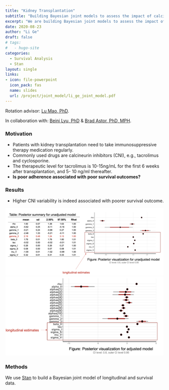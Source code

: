 ```yaml
---
title: "Kidney Transplantation"
subtitle: "Building Bayesian joint models to assess the impact of calcineurin inhibitors variability on the long-term survival outcomes for patients with kidney transplantation."
excerpt: "We are building Bayesian joint models to assess the impact of calcineurin inhibitors variability on the long-term survival outcomes for patients with kidney transplantation."
date: 2020-08-23
author: "Li Ge"
draft: false
# tags:
#   - hugo-site
categories:
  - Survival Analysis
  - Stan
layout: single
links:
- icon: file-powerpoint
  icon_pack: fas
  name: slides
  url: /project/joint_model/li_ge_joint_model.pdf
---
```


Rotation advisor: [Lu Mao, PhD](https://sites.google.com/view/lmaowisc/home).

In collaboration with: [Beini Lyu, PhD](https://publichealth.jhu.edu/faculty/4235/beini-lyu) & [Brad Astor, PhD, MPH](https://www.medicine.wisc.edu/people-search/people/staff/1054/Astor_Brad). 

### Motivation

* Patients with kidney transplantation need to take immunosuppressive therapy medication regularly.
* Commonly used drugs are calcineurin inhibitors (CNI), e.g., tacrolimus and cyclosporine.
* The therapeutic level for tacrolimus is 10-15ng/mL for the first 6 weeks after transplantation, and 5- 10 ng/ml thereafter.
* **Is poor adherence associated with poor survival outcomes?** 

### Results 

* Higher CNI variability is indeed associated with poorer survival outcome.

![Sampled Posterior Distribution of Unadjusted Model](unadjusted_results.png)
![Sampled Posterior Distribution of Adjusted Model](adjusted_results.png)


### Methods 

We use [Stan](https://mc-stan.org/) to build a Bayesian joint model of longitudinal and survival data. 
